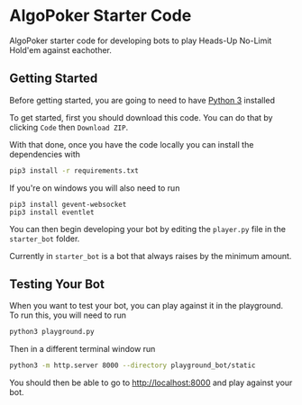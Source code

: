# AlgoPoker Starter Code

AlgoPoker starter code for developing bots to play Heads-Up No-Limit Hold'em against eachother.

## Getting Started

Before getting started, you are going to need to have [Python 3](https://www.python.org/downloads/) installed

To get started, first you should download this code. You can do that by clicking `Code` then `Download ZIP`.

With that done, once you have the code locally you can install the dependencies with

```sh
pip3 install -r requirements.txt
```

If you're on windows you will also need to run

```
pip3 install gevent-websocket
pip3 install eventlet
```

You can then begin developing your bot by editing the `player.py` file in the `starter_bot` folder.

Currently in `starter_bot` is a bot that always raises by the minimum amount.

## Testing Your Bot

When you want to test your bot, you can play against it in the playground. To run this, you will need to run

```sh
python3 playground.py
```

Then in a different terminal window run

```sh
python3 -m http.server 8000 --directory playground_bot/static
```

You should then be able to go to [http://localhost:8000](http://localhost:8000) and play against your bot.
